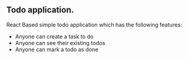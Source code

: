 ## Todo application.

React Based simple todo application which has the following features:

- Anyone can create a task to do
- Anyone can see their existing todos
- Anyone can mark a todo as done
